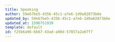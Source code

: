 ```yaml
---
title: Speaking
author: 59e67be5-435b-45c1-a7e6-1d9a02873b6e
updated_by: 59e67be5-435b-45c1-a7e6-1d9a02873b6e
updated_at: 1596751939
template: default
id: f25b6a96-6b67-43ad-a90d-57857a2a07f7
---
```

